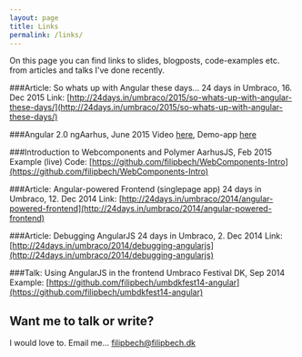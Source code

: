 ```yaml
---
layout: page
title: Links
permalink: /links/
---
```


On this page you can find links to slides, blogposts, code-examples etc. from articles and talks I've done recently.

###Article: So whats up with Angular these days...
24 days in Umbraco, 16. Dec 2015
Link: [http://24days.in/umbraco/2015/so-whats-up-with-angular-these-days/](http://24days.in/umbraco/2015/so-whats-up-with-angular-these-days/)

###Angular 2.0
ngAarhus, June 2015
Video [here](https://www.youtube.com/watch?v=c6haa0MJc1w), Demo-app [here](https://github.com/filipbech/ng2-parties)

###Introduction to Webcomponents and Polymer
AarhusJS, Feb 2015
Example (live) Code: [https://github.com/filipbech/WebComponents-Intro](https://github.com/filipbech/WebComponents-Intro)

###Article: Angular-powered Frontend (singlepage app)
24 days in Umbraco, 12. Dec 2014
Link: [http://24days.in/umbraco/2014/angular-powered-frontend](http://24days.in/umbraco/2014/angular-powered-frontend)

###Article: Debugging AngularJS
24 days in Umbraco, 2. Dec 2014
Link: [http://24days.in/umbraco/2014/debugging-angularjs](http://24days.in/umbraco/2014/debugging-angularjs)

###Talk: Using AngularJS in the frontend
Umbraco Festival DK, Sep 2014
Example: [https://github.com/filipbech/umbdkfest14-angular](https://github.com/filipbech/umbdkfest14-angular)


## Want me to talk or write?
I would love to. Email me... [filipbech@filipbech.dk](mailto:filipbech@filipbech.dk)
